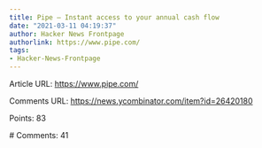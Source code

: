 ```yaml
---
title: Pipe – Instant access to your annual cash flow
date: "2021-03-11 04:19:37"
author: Hacker News Frontpage
authorlink: https://www.pipe.com/
tags:
- Hacker-News-Frontpage
---
```


<p>Article URL: <a href="https://www.pipe.com/">https://www.pipe.com/</a></p>
<p>Comments URL: <a href="https://news.ycombinator.com/item?id=26420180">https://news.ycombinator.com/item?id=26420180</a></p>
<p>Points: 83</p>
<p># Comments: 41</p>
